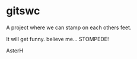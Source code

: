 # gitswc
A project where we can stamp on each others feet.

It will get funny. believe me...
STOMPEDE!








AsterH

